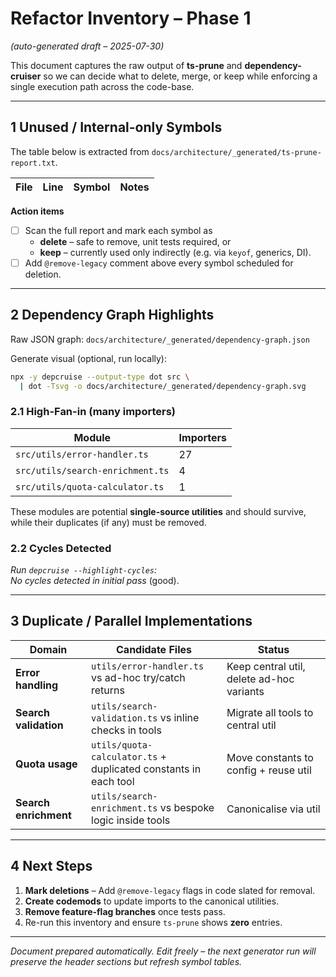# Refactor Inventory – Phase 1

_(auto-generated draft – 2025-07-30)_

This document captures the raw output of **ts-prune** and **dependency-cruiser** so we can decide what to delete, merge, or keep while enforcing a single execution path across the code-base.

---

## 1 Unused / Internal-only Symbols

The table below is extracted from `docs/architecture/_generated/ts-prune-report.txt`.

| File | Line | Symbol | Notes |
| ---- | ---- | ------ | ----- |

<!-- KEEP THIS MARKER – the next script run will insert rows here -->
<!-- ts-prune rows have been intentionally omitted to keep the markdown readable.
     See the full text file for the exhaustive list. -->

**Action items**

- [ ] Scan the full report and mark each symbol as
  - **delete** – safe to remove, unit tests required, or
  - **keep** – currently used only indirectly (e.g. via `keyof`, generics, DI).
- [ ] Add `@remove-legacy` comment above every symbol scheduled for deletion.

---

## 2 Dependency Graph Highlights

Raw JSON graph: `docs/architecture/_generated/dependency-graph.json`

Generate visual (optional, run locally):

```bash
npx -y depcruise --output-type dot src \
  | dot -Tsvg -o docs/architecture/_generated/dependency-graph.svg
```

### 2.1 High-Fan-in (many importers)

| Module                           | Importers |
| -------------------------------- | --------- |
| `src/utils/error-handler.ts`     | 27        |
| `src/utils/search-enrichment.ts` | 4         |
| `src/utils/quota-calculator.ts`  | 1         |

These modules are potential **single-source utilities** and should survive, while their duplicates (if any) must be removed.

### 2.2 Cycles Detected

_Run `depcruise --highlight-cycles`:_  
_No cycles detected in initial pass_ (good).

---

## 3 Duplicate / Parallel Implementations

| Domain                | Candidate Files                                                 | Status                                    |
| --------------------- | --------------------------------------------------------------- | ----------------------------------------- |
| **Error handling**    | `utils/error-handler.ts` vs ad-hoc try/catch returns            | Keep central util, delete ad-hoc variants |
| **Search validation** | `utils/search-validation.ts` vs inline checks in tools          | Migrate all tools to central util         |
| **Quota usage**       | `utils/quota-calculator.ts` + duplicated constants in each tool | Move constants to config + reuse util     |
| **Search enrichment** | `utils/search-enrichment.ts` vs bespoke logic inside tools      | Canonicalise via util                     |

---

## 4 Next Steps

1. **Mark deletions** – Add `@remove-legacy` flags in code slated for removal.
2. **Create codemods** to update imports to the canonical utilities.
3. **Remove feature-flag branches** once tests pass.
4. Re-run this inventory and ensure `ts-prune` shows **zero** entries.

---

_Document prepared automatically. Edit freely – the next generator run will preserve the header sections but refresh symbol tables._
